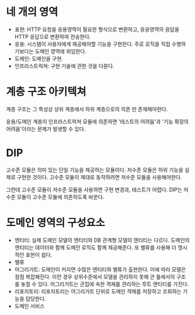 네 개의 영역
=
- 표현: HTTP 요청을 응용영역이 필요한 형식으로 변환하고, 응응영역의 응답을 HTTP 응답으로 변환하여 전송한다.
- 응용: 시스템이 사용자에게 제공해야할 기능을 구현한다. 주로 로직을 직접 수행하기보다는 도메인 영역에 위임한다.
- 도메인: 도메인을 구현.
- 인프라스트럭쳐: 구현 기술에 관한 것을 다룬다.

계층 구조 아키텍쳐
=
계층 구조는 그 특성상 상위 계층에서 하위 계층으로의 의존 만 존재해야한다.

응용/도메인 계층이 인프라스트럭쳐 모듈에 의존하면 '테스트의 어려움'과 '기능 확장의 어려움'이라는 문제가 발생할 수 있다.

DIP
=
고수준 모듈은 의미 있는 단일 기능을 제공하는 모듈이다. 저수준 모듈은 하위 기능을 실제로 구현한 것이다. 고수준 모듈이 제대로 동작하려면 저수준 모듈을 사용해야한다.

그런데 고수준 모듈이 저수준 모듈을 사용하면 구현 변경과, 테스트가 어렵다. DIP는 저수준 모듈이 고수준 모듈에 의존하도록 바꾼다.

도메인 영역의 구성요소
=
- 엔티티: 실제 도메인 모델의 엔티티와 DB 관계형 모델의 엔티티는 다르다. 도메인의 엔티티는 데이터와 함께 도메인 로직도 함께 제공해준다. 또 밸류를 사용해 더 명시적인 표현이 쉽다.
- 밸류
- 어그리거트: 도메인이 커지면 수많은 엔티티와 밸류가 출현한다. 이에 따라 모델은 점점 복잡해진다. 이런 경우 상위수준에서 모델을 관리하지 못해 큰 틀에서의 구조를 놓칠 수 있다. 어그리거트는 군집에 속한 객체를 관리하는 루트 앤티티를 가진다.
- 리포지토리: 리포지토리는 어그리거트 단위로 도메인 객체를 저장하고 조회하는 기능을 담당한다.
- 도메인 서비스
